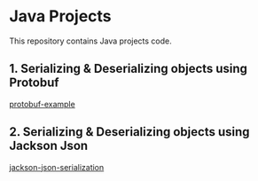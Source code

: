 # Java Projects

This repository contains Java projects code.



## 1. Serializing & Deserializing objects using Protobuf
[protobuf-example](https://github.com/eMahtab/java-projects/tree/master/protobuf-example)

## 2. Serializing & Deserializing objects using Jackson Json    
[jackson-json-serialization](https://github.com/eMahtab/java-projects/tree/master/jackson-json-serialization)    
